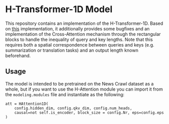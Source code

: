# H-Transformer-1D Model
This repository contains an implementation of the H-Transformer-1D. Based on [this](https://github.com/lucidrains/h-transformer-1d) implementation, it additionally provides some bugfixes and an implementation of the Cross-Attention mechanism through the rectangular blocks to handle the inequality of query and key lengths. Note that this requires both a spatial correspondence between queries and keys (e.g. summarization or translation tasks) and an output length known beforehand.
## Usage
The model is intended to be pretrained on the News Crawl dataset as a whole, but if you want to use the H-Attention module you can import it from the `modeling.modules` file and instantiate as the following:

    att = HAttention1D(
	    config.hidden_dim, config.qkv_dim, config.num_heads,
	    causal=not self.is_encoder, block_size = config.Nr, eps=config.eps
    )
